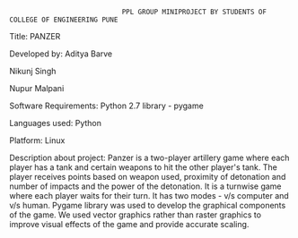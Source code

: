                                 PPL GROUP MINIPROJECT BY STUDENTS OF COLLEGE OF ENGINEERING PUNE

Title: PANZER

Developed by:
Aditya Barve

Nikunj Singh

Nupur Malpani


Software Requirements:
	Python 2.7
	library - pygame
				
Languages used:
	Python

Platform:
	Linux

Description about project:
	Panzer is a two-player artillery game where each player has a tank and certain weapons to hit the other player's tank.
	The player receives points based on weapon used, proximity of detonation and number of impacts and the power of the detonation.
	It is a turnwise game where each player waits for their turn.
	It has two modes -  v/s computer and v/s human.
	Pygame library was used to develop the graphical components of the game.
	We used vector graphics rather than raster graphics to improve visual effects of the game and provide accurate scaling.

